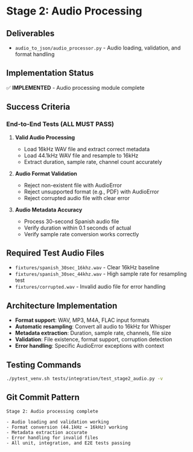 # Stage 2: Audio Processing

## Deliverables
- `audio_to_json/audio_processor.py` - Audio loading, validation, and format handling

## Implementation Status
✅ **IMPLEMENTED** - Audio processing module complete

## Success Criteria

### End-to-End Tests (ALL MUST PASS)
1. **Valid Audio Processing**
   - Load 16kHz WAV file and extract correct metadata
   - Load 44.1kHz WAV file and resample to 16kHz
   - Extract duration, sample rate, channel count accurately

2. **Audio Format Validation**
   - Reject non-existent file with AudioError
   - Reject unsupported format (e.g., PDF) with AudioError
   - Reject corrupted audio file with clear error

3. **Audio Metadata Accuracy**
   - Process 30-second Spanish audio file
   - Verify duration within 0.1 seconds of actual
   - Verify sample rate conversion works correctly

## Required Test Audio Files
- `fixtures/spanish_30sec_16khz.wav` - Clear 16kHz baseline
- `fixtures/spanish_30sec_44khz.wav` - High sample rate for resampling test
- `fixtures/corrupted.wav` - Invalid audio file for error handling

## Architecture Implementation
- **Format support**: WAV, MP3, M4A, FLAC input formats
- **Automatic resampling**: Convert all audio to 16kHz for Whisper
- **Metadata extraction**: Duration, sample rate, channels, file size
- **Validation**: File existence, format support, corruption detection
- **Error handling**: Specific AudioError exceptions with context

## Testing Commands
```bash
./pytest_venv.sh tests/integration/test_stage2_audio.py -v
```

## Git Commit Pattern
```
Stage 2: Audio processing complete

- Audio loading and validation working
- Format conversion (44.1kHz → 16kHz) working
- Metadata extraction accurate
- Error handling for invalid files
- All unit, integration, and E2E tests passing
```